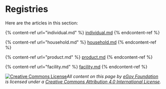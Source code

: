 # Registries

Here are the articles in this section:

{% content-ref url="individual.md" %}
[individual.md](individual.md)
{% endcontent-ref %}

{% content-ref url="household.md" %}
[household.md](household.md)
{% endcontent-ref %}

{% content-ref url="product.md" %}
[product.md](product.md)
{% endcontent-ref %}

{% content-ref url="facility.md" %}
[facility.md](facility.md)
{% endcontent-ref %}



[![Creative Commons License](https://i.creativecommons.org/l/by/4.0/80x15.png)_​_](http://creativecommons.org/licenses/by/4.0/)_All content on this page by_ [_eGov Foundation_](https://egov.org.in/) _is licensed under a_ [_Creative Commons Attribution 4.0 International License_](http://creativecommons.org/licenses/by/4.0/)_._
